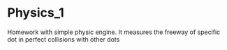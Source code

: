 # Physics_1

Homework with simple physic engine. It measures the freeway of specific dot in perfect collisions with other dots
